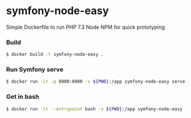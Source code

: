 # symfony-node-easy

Simple Dockerfile to run PHP 7.3 Node NPM for quick prototyping

### Build

```bash
$ docker build -t symfony-node-easy .
```

### Run Symfony serve

```bash
$ docker run -it -p 8000:8000 -v ${PWD}:/app symfony-node-easy serve
```

### Get in bash

```bash
$ docker run -it --entrypoint bash -v ${PWD}:/app symfony-node-easy
```
